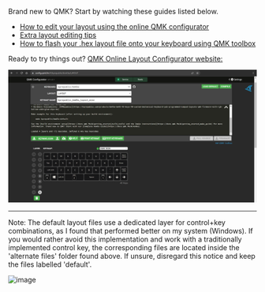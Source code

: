 Brand new to QMK? Start by watching these guides listed below.
* [How to edit your layout using the online QMK configurator](https://www.youtube.com/watch?v=-imgglzDMdY&list=PLZlceRZZjRugJFL-vnenYnDrbMc6wu_e_&index=3)
* [Extra layout editing tips](https://www.youtube.com/watch?v=FMNbRU65Ykc&list=PLZlceRZZjRugJFL-vnenYnDrbMc6wu_e_&index=5)
* [How to flash your .hex layout file onto your keyboard using QMK toolbox](https://www.youtube.com/watch?v=fuBJbdCFF0Q&list=PLZlceRZZjRugJFL-vnenYnDrbMc6wu_e_&index=1)

Ready to try things out? [QMK Online Layout Configurator website:](https://config.qmk.fm/#/kprepublic/bm43a/LAYOUT)

![layout](https://github.com/KeebCathedral/MiniKeeb/blob/main/photos/QMK%20configurator%20site.png)

---

Note: The default layout files use a dedicated layer for control+key combinations, as I found that performed better on my system (Windows). If you would rather avoid this implementation and work with a traditionally implemented control key, the corresponding files are located inside the 'alternate files' folder found above. If unsure, disregard this notice and keep the files labelled 'default'.

![image](https://github.com/KeebCathedral/MiniKeeb/assets/59219083/60ea28f9-6fdc-4f34-84c5-25c065269ea2)
